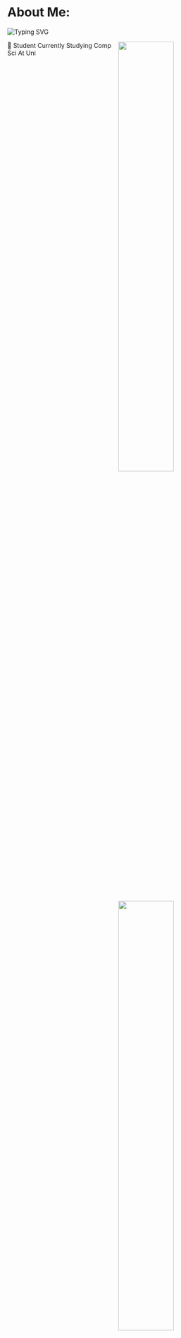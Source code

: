 # About Me:
![Typing SVG](https://readme-typing-svg.demolab.com/?lines=Beamed+By+Spin+🐀)

<!-- Adjust image widths to 50% of the screen width -->
<img style="width: 50%; max-width: 600px;" align="right" src="https://github-readme-stats.vercel.app/api?username=SSIDSpin&theme=gotham&hide_border=false&include_all_commits=false&count_private=false">
<img style="width: 50%; max-width: 600px;" align="right" src="https://github-readme-streak-stats.herokuapp.com/?user=SSIDSpin&theme=gotham&hide_border=false">

:speech_balloon: Student Currently Studying Comp Sci At Uni
<br><br>

<div style="clear: both;"></div> <!-- Clears the float to ensure images don't overlap the text -->

# Top Open Source -
[![Minecraft OTC Phisher + Auto Secure](https://github-readme-stats.vercel.app/api/pin/?username=SSIDSpin&repo=Minecraft-Account-Discord-Bot-Phisher&border_color=FFFFFF&bg_color=000000&title_color=C9D1D9&text_color=8B949E&icon_color=FFFFFF)](https://github.com/SSIDSpin/Minecraft-Account-Discord-Bot-Phisher)
